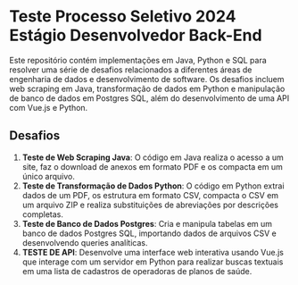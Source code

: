# Teste Processo Seletivo 2024 Estágio Desenvolvedor Back-End
Este repositório contém implementações em Java, Python e SQL para resolver uma série de desafios relacionados a diferentes áreas de engenharia de dados e desenvolvimento de software. Os desafios incluem web scraping em Java, transformação de dados em Python e manipulação de banco de dados em Postgres SQL, além do desenvolvimento de uma API com Vue.js e Python.

## Desafios

1. **Teste de Web Scraping Java**: O código em Java realiza o acesso a um site, faz o download de anexos em formato PDF e os compacta em um único arquivo.
2. **Teste de Transformação de Dados Python**: O código em Python extrai dados de um PDF, os estrutura em formato CSV, compacta o CSV em um arquivo ZIP e realiza substituições de abreviações por descrições completas.
3. **Teste de Banco de Dados Postgres**: Cria e manipula tabelas em um banco de dados Postgres SQL, importando dados de arquivos CSV e desenvolvendo queries analíticas.
4. **TESTE DE API**: Desenvolve uma interface web interativa usando Vue.js que interage com um servidor em Python para realizar buscas textuais em uma lista de cadastros de operadoras de planos de saúde.
